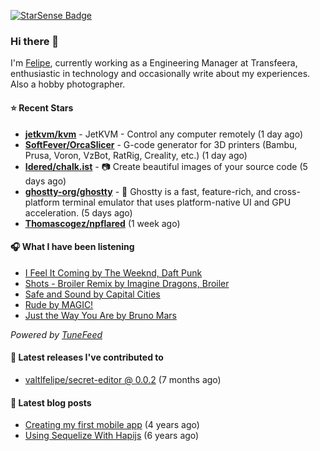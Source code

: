 <a href="https://starsense.app/developer-types" target="_blank"><img src="https://starsense.app/api/badge/?user=valtlfelipe" alt="StarSense Badge"></a>

### Hi there 👋

I'm [Felipe](https://felipevm.com), currently working as a Engineering Manager at Transfeera, enthusiastic in technology and occasionally write about my experiences. Also a hobby photographer.

#### ⭐ Recent Stars
- **[jetkvm/kvm](https://github.com/jetkvm/kvm)** - JetKVM - Control any computer remotely (1 day ago)
- **[SoftFever/OrcaSlicer](https://github.com/SoftFever/OrcaSlicer)** - G-code generator for 3D printers (Bambu, Prusa, Voron, VzBot, RatRig, Creality, etc.) (1 day ago)
- **[Idered/chalk.ist](https://github.com/Idered/chalk.ist)** - 📷 Create beautiful images of your source code (5 days ago)
- **[ghostty-org/ghostty](https://github.com/ghostty-org/ghostty)** - 👻 Ghostty is a fast, feature-rich, and cross-platform terminal emulator that uses platform-native UI and GPU acceleration. (5 days ago)
- **[Thomascogez/npflared](https://github.com/Thomascogez/npflared)** (1 week ago)

#### 🎧 What I have been listening
- [I Feel It Coming by The Weeknd, Daft Punk](https://open.spotify.com/track/5GXAXm5YOmYT0kL5jHvYBt)
- [Shots - Broiler Remix by Imagine Dragons, Broiler](https://open.spotify.com/track/0fsEFwLSJTSHSawhe864Cp)
- [Safe and Sound by Capital Cities](https://open.spotify.com/track/5JVbvCHX10U2pLa5DEqGav)
- [Rude by MAGIC!](https://open.spotify.com/track/6RtPijgfPKROxEzTHNRiDp)
- [Just the Way You Are by Bruno Mars](https://open.spotify.com/track/47Slg6LuqLaX0VodpSCvPt)

_Powered by [TuneFeed](https://tunefeed.app?ref=valtlfelipe-gh-profile)_ 

#### 🚀 Latest releases I've contributed to


- [valtlfelipe/secret-editor @ 0.0.2](https://github.com/valtlfelipe/secret-editor/releases/tag/0.0.2) (7 months ago)

#### 📄 Latest blog posts
- [Creating my first mobile app](https://felipevm.com/posts/creating-my-first-mobile-app/) (4 years ago)
- [Using Sequelize With Hapijs](https://felipevm.com/posts/using-sequelize-with-hapijs/) (6 years ago)
